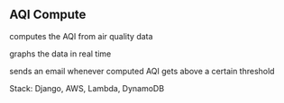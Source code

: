 ## AQI Compute

computes the AQI from air quality data 

graphs the data in real time

sends an email whenever computed AQI gets above a certain threshold

Stack: Django, AWS, Lambda, DynamoDB